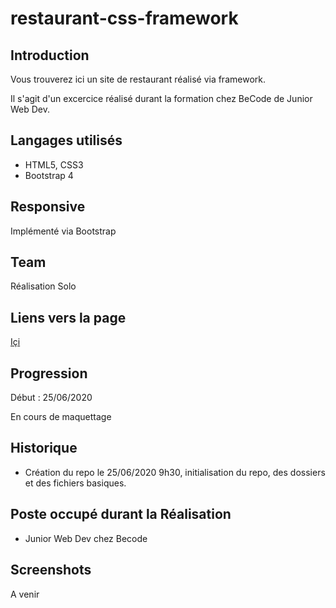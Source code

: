 # restaurant-css-framework

## Introduction

Vous trouverez ici un site de restaurant réalisé via framework.  

Il s'agit d'un excercice réalisé durant la formation chez BeCode de Junior Web Dev.  

## Langages utilisés

+ HTML5, CSS3  
+ Bootstrap 4

## Responsive

Implémenté via Bootstrap  

## Team

Réalisation Solo  

## Liens vers la page  

[Içi](https://meuniers.github.io/restaurant-css-framework/)  

## Progression

Début : 25/06/2020

En cours de maquettage  

## Historique

+ Création du repo le 25/06/2020 9h30, initialisation du repo, des dossiers et des fichiers basiques.

## Poste occupé durant la Réalisation

+ Junior Web Dev chez Becode

## Screenshots

A venir